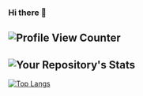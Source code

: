 ### Hi there 👋
![Profile View Counter](https://komarev.com/ghpvc/?username=bytedothash)
---
![Your Repository's Stats](https://github-readme-stats.vercel.app/api?username=bytedothash&show_icons=true)
---
[![Top Langs](https://github-readme-stats.vercel.app/api/top-langs/?username=bytedothash&layout=compact&theme=vision-friendly-dark)](https://github.com/bytedothash/github-readme-stats)
